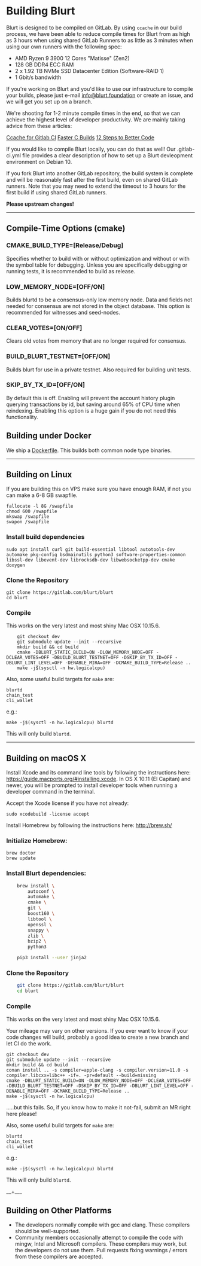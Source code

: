 # Building Blurt

Blurt is designed to be compiled on GitLab. By using `ccache` in our build process, we have been able to reduce compile times for Blurt from as high as 3 hours when using shared GitLab Runners to as little as 3 minutes when using our own runners with the following spec:

- AMD Ryzen 9 3900 12 Cores "Matisse" (Zen2)
- 128 GB DDR4 ECC RAM
- 2 x 1.92 TB NVMe SSD Datacenter Edition (Software-RAID 1)
- 1 Gbit/s bandwidth

If you're working on Blurt and you'd like to use our infrastructure to compile your builds, please just e-mail info@blurt.foundation or create an issue, and we will get you set up on a branch.

We're shooting for 1-2 minute compile times in the end, so that we can achieve the highest level of developer productivity. We are mainly taking advice from these articles:

[Ccache for Gitlab CI](https://gould.cx/ted/blog/2017/06/10/ccache-for-Gitlab-CI/)
[Faster C Builds](https://www.bitsnbites.eu/faster-c-builds/)
[12 Steps to Better Code](https://www.joelonsoftware.com/2000/08/09/the-joel-test-12-steps-to-better-code/)

If you would like to compile Blurt locally, you can do that as well! Our .gitlab-ci.yml file provides a clear description of how to set up a Blurt devleopment environment on Debian 10.

If you fork Blurt into another GitLab repository, the build system is complete and will be reasonably fast after the first build, even on shared GitLab runners. Note that you may need to extend the timeout to 3 hours for the first build if using shared GitLab runners.

**Please upstream changes!**

---

## Compile-Time Options (cmake)

### CMAKE_BUILD_TYPE=[Release/Debug]

Specifies whether to build with or without optimization and without or with
the symbol table for debugging. Unless you are specifically debugging or
running tests, it is recommended to build as release.

### LOW_MEMORY_NODE=[OFF/ON]

Builds blurtd to be a consensus-only low memory node. Data and fields not
needed for consensus are not stored in the object database. This option is
recommended for witnesses and seed-nodes.

### CLEAR_VOTES=[ON/OFF]

Clears old votes from memory that are no longer required for consensus.

### BUILD_BLURT_TESTNET=[OFF/ON]

Builds blurt for use in a private testnet. Also required for building unit tests.

### SKIP_BY_TX_ID=[OFF/ON]

By default this is off. Enabling will prevent the account history plugin querying transactions
by id, but saving around 65% of CPU time when reindexing. Enabling this option is a
huge gain if you do not need this functionality.

## Building under Docker

We ship a [Dockerfile](https://gitlab.com/blurt/docker). This builds both common node type binaries.

---

## Building on Linux

If you are building this on VPS make sure you have enough RAM, if not you can make a 6-8 GB swapfile.

```
fallocate -l 8G /swapfile
chmod 600 /swapfile
mkswap /swapfile
swapon /swapfile
```

### Install build dependencies

```
sudo apt install curl git build-essential libtool autotools-dev automake pkg-config bsdmainutils python3 software-properties-common libssl-dev libevent-dev librocksdb-dev libwebsocketpp-dev cmake doxygen
```

### Clone the Repository

```
git clone https://gitlab.com/blurt/blurt
cd blurt
```

### Compile

This works on the very latest and most shiny Mac OSX 10.15.6.

```
    git checkout dev
    git submodule update --init --recursive
    mkdir build && cd build
    cmake -DBLURT_STATIC_BUILD=ON -DLOW_MEMORY_NODE=OFF -DCLEAR_VOTES=OFF -DBUILD_BLURT_TESTNET=OFF -DSKIP_BY_TX_ID=OFF -DBLURT_LINT_LEVEL=OFF -DENABLE_MIRA=OFF -DCMAKE_BUILD_TYPE=Release ..
    make -j$(sysctl -n hw.logicalcpu)
```

Also, some useful build targets for `make` are:

    blurtd
    chain_test
    cli_wallet

e.g.:

    make -j$(sysctl -n hw.logicalcpu) blurtd

This will only build `blurtd`.

---

## Building on macOS X

Install Xcode and its command line tools by following the instructions here:
https://guide.macports.org/#installing.xcode. In OS X 10.11 (El Capitan)
and newer, you will be prompted to install developer tools when running a
developer command in the terminal.

Accept the Xcode license if you have not already:

    sudo xcodebuild -license accept

Install Homebrew by following the instructions here: http://brew.sh/

### Initialize Homebrew:

    brew doctor
    brew update

### Install Blurt dependencies:

```bash
    brew install \
        autoconf \
        automake \
        cmake \
        git \
        boost160 \
        libtool \
        openssl \
        snappy \
        zlib \
        bzip2 \
        python3

    pip3 install --user jinja2
```

### Clone the Repository

```bash
    git clone https://gitlab.com/blurt/blurt
    cd blurt
```

### Compile

This works on the very latest and most shiny Mac OSX 10.15.6.

Your mileage may vary on other versions. If you ever want to know if your code changes will build, probably a good idea to create a new branch and let CI do the work.

    git checkout dev
    git submodule update --init --recursive
    mkdir build && cd build
    conan install .. -s compiler=apple-clang -s compiler.version=11.0 -s compiler.libcxx=libc++ -if=. -pr=default --build=missing
    cmake -DBLURT_STATIC_BUILD=ON -DLOW_MEMORY_NODE=OFF -DCLEAR_VOTES=OFF -DBUILD_BLURT_TESTNET=OFF -DSKIP_BY_TX_ID=OFF -DBLURT_LINT_LEVEL=OFF -DENABLE_MIRA=OFF -DCMAKE_BUILD_TYPE=Release ..
    make -j$(sysctl -n hw.logicalcpu)

.....but this fails. So, if you know how to make it not-fail, submit an MR right here please!

Also, some useful build targets for `make` are:

    blurtd
    chain_test
    cli_wallet

e.g.:

    make -j$(sysctl -n hw.logicalcpu) blurtd

This will only build `blurtd`.

**\_\_**+\_\_\_

## Building on Other Platforms

- The developers normally compile with gcc and clang. These compilers should
  be well-supported.
- Community members occasionally attempt to compile the code with mingw,
  Intel and Microsoft compilers. These compilers may work, but the
  developers do not use them. Pull requests fixing warnings / errors from
  these compilers are accepted.
